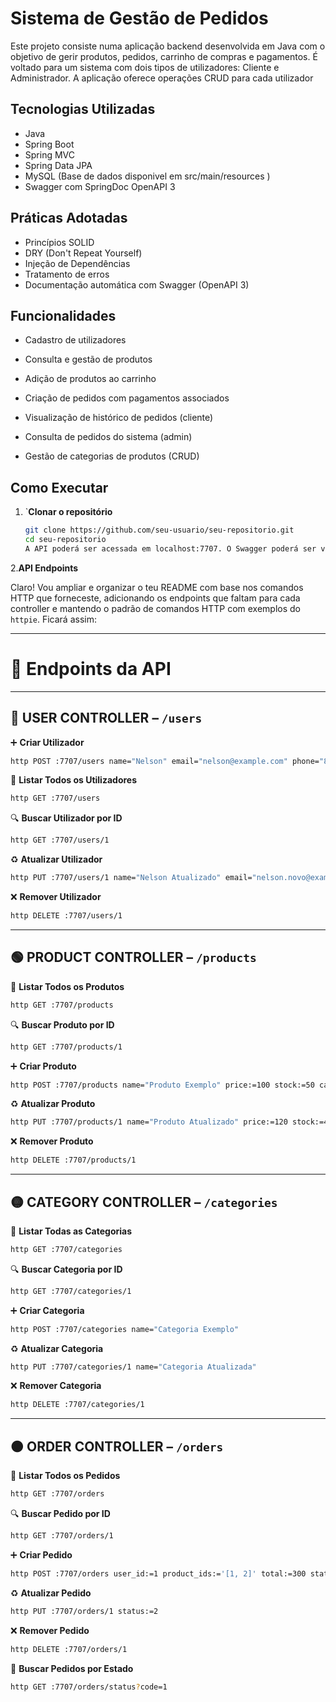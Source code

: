 # Sistema de Gestão de Pedidos 

Este projeto consiste numa aplicação backend desenvolvida em Java com o objetivo de gerir produtos, pedidos, carrinho de compras e pagamentos. 
É voltado para um sistema com dois tipos de utilizadores: Cliente e Administrador. A aplicação oferece operações CRUD para cada utilizador

## Tecnologias Utilizadas

- Java
- Spring Boot
- Spring MVC
- Spring Data JPA
- MySQL (Base de dados disponivel em  src/main/resources )
- Swagger com SpringDoc OpenAPI 3

## Práticas Adotadas

- Princípios SOLID
- DRY (Don't Repeat Yourself)
- Injeção de Dependências
- Tratamento de erros
- Documentação automática com Swagger (OpenAPI 3)

## Funcionalidades

- Cadastro de utilizadores
- Consulta e gestão de produtos
- Adição de produtos ao carrinho
- Criação de pedidos com pagamentos associados

- Visualização de histórico de pedidos (cliente)
- Consulta de pedidos do sistema (admin)
- Gestão de categorias de produtos (CRUD)

## Como Executar

1. `**Clonar o repositório**
   ```bash
   git clone https://github.com/seu-usuario/seu-repositorio.git
   cd seu-repositorio
   A API poderá ser acessada em localhost:7707. O Swagger poderá ser visualizado em localhost:7707/swagger-ui.html


2.**API Endpoints**

 Claro! Vou ampliar e organizar o teu README com base nos comandos HTTP que forneceste, adicionando os endpoints que faltam para cada controller e mantendo o padrão de comandos HTTP com exemplos do `httpie`. Ficará assim:

---

# 📌 Endpoints da API

---

## 🔵 USER CONTROLLER – `/users`

➕ **Criar Utilizador**

```bash
http POST :7707/users name="Nelson" email="nelson@example.com" phone="841234567"
```

📄 **Listar Todos os Utilizadores**

```bash
http GET :7707/users
```

🔍 **Buscar Utilizador por ID**

```bash
http GET :7707/users/1
```

♻️ **Atualizar Utilizador**

```bash
http PUT :7707/users/1 name="Nelson Atualizado" email="nelson.novo@example.com" phone="848888888"
```

❌ **Remover Utilizador**

```bash
http DELETE :7707/users/1
```

---

## 🟢 PRODUCT CONTROLLER – `/products`

📄 **Listar Todos os Produtos**

```bash
http GET :7707/products
```

🔍 **Buscar Produto por ID**

```bash
http GET :7707/products/1
```

➕ **Criar Produto**

```bash
http POST :7707/products name="Produto Exemplo" price:=100 stock:=50 category_id:=3
```

♻️ **Atualizar Produto**

```bash
http PUT :7707/products/1 name="Produto Atualizado" price:=120 stock:=40
```

❌ **Remover Produto**

```bash
http DELETE :7707/products/1
```

---

## 🟡 CATEGORY CONTROLLER – `/categories`

📄 **Listar Todas as Categorias**

```bash
http GET :7707/categories
```

🔍 **Buscar Categoria por ID**

```bash
http GET :7707/categories/1
```

➕ **Criar Categoria**

```bash
http POST :7707/categories name="Categoria Exemplo"
```

♻️ **Atualizar Categoria**

```bash
http PUT :7707/categories/1 name="Categoria Atualizada"
```

❌ **Remover Categoria**

```bash
http DELETE :7707/categories/1
```

---

## 🟠 ORDER CONTROLLER – `/orders`

📄 **Listar Todos os Pedidos**

```bash
http GET :7707/orders
```

🔍 **Buscar Pedido por ID**

```bash
http GET :7707/orders/1
```

➕ **Criar Pedido**

```bash
http POST :7707/orders user_id:=1 product_ids:='[1, 2]' total:=300 status:=1
```

♻️ **Atualizar Pedido**

```bash
http PUT :7707/orders/1 status:=2
```

❌ **Remover Pedido**

```bash
http DELETE :7707/orders/1
```

🔎 **Buscar Pedidos por Estado**

```bash
http GET :7707/orders/status?code=1


